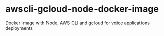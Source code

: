 # awscli-gcloud-node-docker-image
Docker image with Node, AWS CLI and gcloud for voice applications deployments

